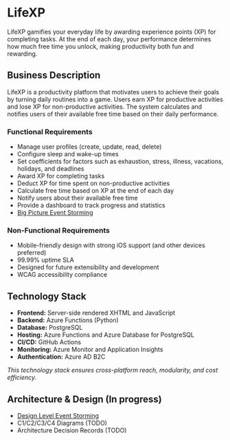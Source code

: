 # LifeXP

LifeXP gamifies your everyday life by awarding experience points (XP) for completing tasks. At the end of each day, 
your performance determines how much free time you unlock, making productivity both fun and rewarding.

## Business Description

LifeXP is a productivity platform that motivates users to achieve their goals by turning daily routines into a game. 
Users earn XP for productive activities and lose XP for non-productive activities. The system calculates and notifies 
users of their available free time based on their daily performance.

### Functional Requirements
- Manage user profiles (create, update, read, delete)
- Configure sleep and wake-up times
- Set coefficients for factors such as exhaustion, stress, illness, vacations, holidays, and deadlines
- Award XP for completing tasks
- Deduct XP for time spent on non-productive activities
- Calculate free time based on XP at the end of each day
- Notify users about their available free time
- Provide a dashboard to track progress and statistics
- [Big Picture Event Storming](docs/diagrams/big-picture-event-storming.png)

### Non-Functional Requirements
- Mobile-friendly design with strong iOS support (and other devices preferred)
- 99.99% uptime SLA
- Designed for future extensibility and development
- WCAG accessibility compliance

## Technology Stack
- **Frontend:** Server-side rendered XHTML and JavaScript
- **Backend:** Azure Functions (Python)
- **Database:** PostgreSQL
- **Hosting:** Azure Functions and Azure Database for PostgreSQL
- **CI/CD:** GitHub Actions
- **Monitoring:** Azure Monitor and Application Insights
- **Authentication:** Azure AD B2C

*This technology stack ensures cross-platform reach, modularity, and cost efficiency.*

## Architecture & Design (In progress)
- [Design Level Event Storming](docs/diagrams/design-level-event-storming.png)
- C1/C2/C3/C4 Diagrams (TODO)
- Architecture Decision Records (TODO)